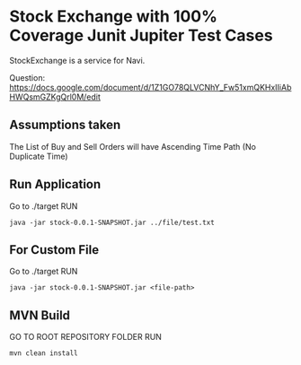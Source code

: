 # Stock Exchange with 100% Coverage Junit Jupiter Test Cases

StockExchange is a service for Navi.

Question:
https://docs.google.com/document/d/1Z1GO78QLVCNhY_Fw51xmQKHxIIiAbHWQsmGZKgQrl0M/edit

## Assumptions taken

The List of Buy and Sell Orders will have Ascending Time Path (No Duplicate Time)

## Run Application

Go to ./target RUN

```
java -jar stock-0.0.1-SNAPSHOT.jar ../file/test.txt
```

## For Custom File

Go to ./target RUN

```
java -jar stock-0.0.1-SNAPSHOT.jar <file-path>
```

## MVN Build

GO TO ROOT REPOSITORY FOLDER RUN

```
mvn clean install
```
